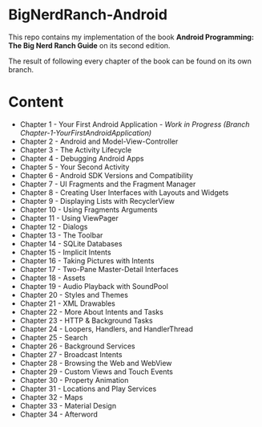# BigNerdRanch-Android


This repo contains my implementation of the book **Android Programming: The Big Nerd Ranch Guide** on its second edition.

The result of following every chapter of the book can be found on its own branch.

Content
=======

* Chapter 1 - Your First Android Application - *Work in Progress (Branch Chapter-1-YourFirstAndroidApplication)*
* Chapter 2 - Android and Model-View-Controller
* Chapter 3 - The Activity Lifecycle
* Chapter 4 - Debugging Android Apps
* Chapter 5 - Your Second Activity
* Chapter 6 - Android SDK Versions and Compatibility
* Chapter 7 - UI Fragments and the Fragment Manager
* Chapter 8 - Creating User Interfaces with Layouts and Widgets
* Chapter 9 - Displaying Lists with RecyclerView
* Chapter 10 - Using Fragments Arguments
* Chapter 11 - Using ViewPager
* Chapter 12 - Dialogs
* Chapter 13 - The Toolbar
* Chapter 14 - SQLite Databases
* Chapter 15 - Implicit Intents
* Chapter 16 - Taking Pictures with Intents
* Chapter 17 - Two-Pane Master-Detail Interfaces
* Chapter 18 - Assets
* Chapter 19 - Audio Playback with SoundPool
* Chapter 20 - Styles and Themes
* Chapter 21 - XML Drawables
* Chapter 22 - More About Intents and Tasks
* Chapter 23 - HTTP & Background Tasks
* Chapter 24 - Loopers, Handlers, and HandlerThread
* Chapter 25 - Search
* Chapter 26 - Background Services
* Chapter 27 - Broadcast Intents
* Chapter 28 - Browsing the Web and WebView
* Chapter 29 - Custom Views and Touch Events
* Chapter 30 - Property Animation
* Chapter 31 - Locations and Play Services
* Chapter 32 - Maps
* Chapter 33 - Material Design
* Chapter 34 - Afterword


